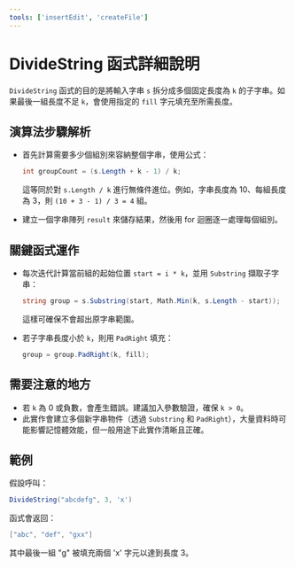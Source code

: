 ```yaml
---
tools: ['insertEdit', 'createFile']
---
```

# DivideString 函式詳細說明

`DivideString` 函式的目的是將輸入字串 `s` 拆分成多個固定長度為 `k` 的子字串。如果最後一組長度不足 `k`，會使用指定的 `fill` 字元填充至所需長度。

## 演算法步驟解析

- 首先計算需要多少個組別來容納整個字串，使用公式：
  
  ```csharp
  int groupCount = (s.Length + k - 1) / k;
  ```
  
  這等同於對 `s.Length / k` 進行無條件進位。例如，字串長度為 10、每組長度為 3，則 `(10 + 3 - 1) / 3 = 4` 組。

- 建立一個字串陣列 `result` 來儲存結果，然後用 for 迴圈逐一處理每個組別。

## 關鍵函式運作

- 每次迭代計算當前組的起始位置 `start = i * k`，並用 `Substring` 擷取子字串：
  
  ```csharp
  string group = s.Substring(start, Math.Min(k, s.Length - start));
  ```
  
  這樣可確保不會超出原字串範圍。

- 若子字串長度小於 `k`，則用 `PadRight` 填充：
  
  ```csharp
  group = group.PadRight(k, fill);
  ```

## 需要注意的地方

- 若 `k` 為 0 或負數，會產生錯誤。建議加入參數驗證，確保 `k > 0`。
- 此實作會建立多個新字串物件（透過 `Substring` 和 `PadRight`），大量資料時可能影響記憶體效能，但一般用途下此實作清晰且正確。

## 範例

假設呼叫：

```csharp
DivideString("abcdefg", 3, 'x')
```

函式會返回：

```csharp
["abc", "def", "gxx"]
```

其中最後一組 "g" 被填充兩個 'x' 字元以達到長度 3。
